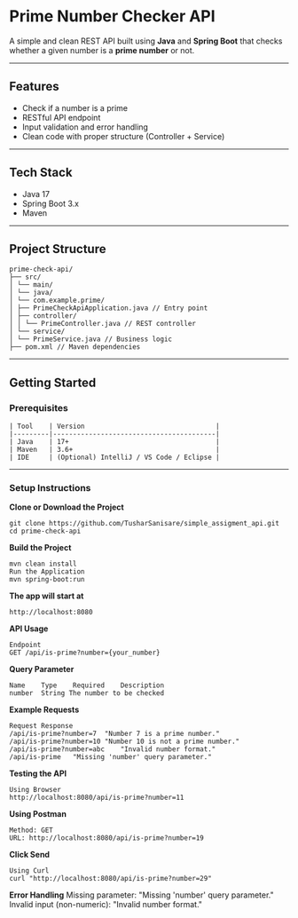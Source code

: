 # Prime Number Checker API

A simple and clean REST API built using **Java** and **Spring Boot** that checks whether a given number is a **prime number** or not.

---

## Features

- Check if a number is a prime
- RESTful API endpoint
- Input validation and error handling
- Clean code with proper structure (Controller + Service)

---

## Tech Stack

- Java 17
- Spring Boot 3.x
- Maven

---

## Project Structure
```
prime-check-api/
├── src/
│ └── main/
│ └── java/
│ └── com.example.prime/
│ ├── PrimeCheckApiApplication.java // Entry point
│ ├── controller/
│ │ └── PrimeController.java // REST controller
│ └── service/
│ └── PrimeService.java // Business logic
├── pom.xml // Maven dependencies
```

---

## Getting Started

### Prerequisites
```
| Tool    | Version                                 |
|---------|-----------------------------------------|
| Java    | 17+                                     |
| Maven   | 3.6+                                    |
| IDE     | (Optional) IntelliJ / VS Code / Eclipse |
```
---

### Setup Instructions

**Clone or Download the Project**
```
git clone https://github.com/TusharSanisare/simple_assigment_api.git
cd prime-check-api
```
   
**Build the Project**
```
mvn clean install
Run the Application
mvn spring-boot:run
```

**The app will start at**
```
http://localhost:8080
```

**API Usage**
```
Endpoint
GET /api/is-prime?number={your_number}
```

**Query Parameter**
```
Name	Type	Required	Description
number	String The number to be checked
```

**Example Requests**
```
Request	Response
/api/is-prime?number=7	"Number 7 is a prime number."
/api/is-prime?number=10	"Number 10 is not a prime number."
/api/is-prime?number=abc	"Invalid number format."
/api/is-prime	"Missing 'number' query parameter."
```

**Testing the API**
```
Using Browser
http://localhost:8080/api/is-prime?number=11
```

**Using Postman**
```
Method: GET
URL: http://localhost:8080/api/is-prime?number=19
```

**Click Send**
```
Using Curl
curl "http://localhost:8080/api/is-prime?number=29"
```

**Error Handling**
Missing parameter: "Missing 'number' query parameter."
Invalid input (non-numeric): "Invalid number format."
